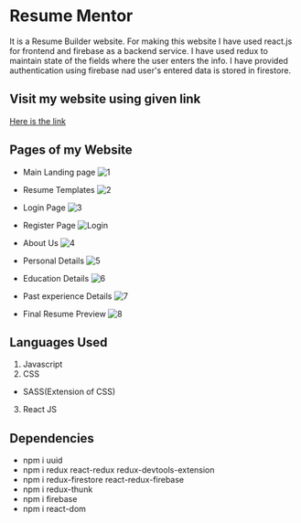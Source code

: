 # Resume Mentor
It is a Resume Builder website. For making this website I have used react.js for frontend and firebase as a backend service. I have used redux to maintain state of the fields where the user enters the info. I have provided authentication using firebase nad user's entered data is stored in firestore. 
 
## Visit my website using given link
[Here is the link](https://resume-e8284.web.app/)

## Pages of my Website
- Main Landing page
![1](https://user-images.githubusercontent.com/112455393/224555643-14767d5b-76dc-4dd0-a664-bd7698076004.png)

- Resume Templates 
![2](https://user-images.githubusercontent.com/112455393/224555725-ade89370-eaf7-4f85-8f7d-2978d4737173.png)

- Login Page
![3](https://user-images.githubusercontent.com/112455393/224555731-18b813cc-9751-4ac8-b22a-27db33b01cf1.png)

- Register Page
![Login](https://user-images.githubusercontent.com/112455393/224555850-ee2d9dc4-b793-4f56-bad3-0a5d65f8e8e3.png)

- About Us
![4](https://user-images.githubusercontent.com/112455393/224555763-a46c2e77-4925-43da-88ea-a365389c82c1.png)

- Personal Details
![5](https://user-images.githubusercontent.com/112455393/224555778-86c7bfd5-4fa8-4b02-8411-b33f77823127.png)

- Education Details
![6](https://user-images.githubusercontent.com/112455393/224555783-8b8d0b8a-94b2-4034-af9d-e4e1dbd24da9.png)

- Past experience Details
![7](https://user-images.githubusercontent.com/112455393/224555799-16ac8942-12d0-4b9e-abb5-b1df25be54d5.png)

- Final Resume Preview 
![8](https://user-images.githubusercontent.com/112455393/224555837-7ff127c2-c40c-40ec-af0b-2747d0789330.png)

## Languages Used
1. Javascript
2. CSS
  - SASS(Extension of CSS)
3. React JS

## Dependencies
- npm i uuid 
- npm i redux react-redux redux-devtools-extension
- npm i redux-firestore react-redux-firebase
- npm i redux-thunk
- npm i firebase
- npm i react-dom 
